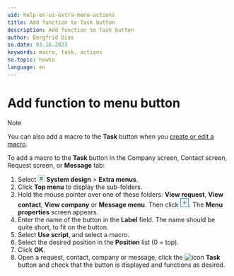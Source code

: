 ```yaml
---
uid: help-en-ui-extra-menu-actions
title: Add function to Task button
description: Add function to Task button
author: Bergfrid Dias
so.date: 03.16.2023
keywords: macro, task, actions
so.topic: howto
language: en
---
```


# Add function to menu button

> [!NOTE]
> You can also add a macro to the **Task** button when you [create or edit a macro][1].

To add a macro to the **Task** button in the Company screen, Contact screen, Request screen, or **Message** tab:

1. Select ![icon][img3] **System design** > **Extra menus**.
2. Click **Top menu** to display the sub-folders.
3. Hold the mouse pointer over one of these folders: **View request**, **View contact**, **View company** or **Message menu**. Then click ![icon][img1]. The **Menu properties** screen appears.
4. Enter the name of the button in the **Label** field. The name should be quite short, to fit on the button.
5. Select **Use script**, and select a macro.
6. Select the desired position in the **Position** list (0 = top).
7. Click **OK**.
8. Open a request, contact, company or message, click the ![icon][img2] **Task** button and check that the button is displayed and functions as desired.

<!-- Referenced links -->
[1]: ../../../../automation/crmscript/learn/create-macro.md

<!-- Referenced images -->
[img1]: ../../../../../media/icons/btn-add.png
[img2]: ../../../../../../common/icons/task.png
[img3]: ../../../../../media/icons/settings-small.png
